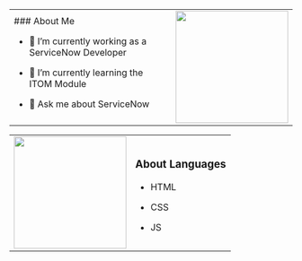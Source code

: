 <!-- Table Layout -->
<table>
  <tr>
    <td>
### About Me

- 🔭 I’m currently working as a ServiceNow Developer
- 🌱 I’m currently learning the ITOM Module
- 💬 Ask me about ServiceNow

    </td>
    <td>

<a href="https://github.com/A-Ednehs/github-readme-stats">
  <img height=200 align="center" src="https://github-readme-stats.vercel.app/api?username=A-Ednehs" />
</a>

  </tr>
</table>




<!-- Table Layout -->
<table>
  <tr>
    <td>

  <a href="https://github.com/A-Ednehs/github-readme-stats">
  <img height=200 align="center" src="https://github-readme-stats.vercel.app/api/top-langs/?username=A-Ednehs&layout=compact" />
</a>


  </td>
    <td>

### About Languages

- HTML
- CSS
- JS

  </tr>
</table>


<!--
**A-Ednehs/A-Ednehs** is a ✨ _special_ ✨ repository because its `README.md` (this file) appears on your GitHub profile.

Here are some ideas to get you started:

- 🔭 I’m currently working on ...
- 🌱 I’m currently learning ...
- 👯 I’m looking to collaborate on ...
- 🤔 I’m looking for help with ...
- 💬 Ask me about ...
- 📫 How to reach me: ...
- 😄 Pronouns: ...
- ⚡ Fun fact: ...
-->
